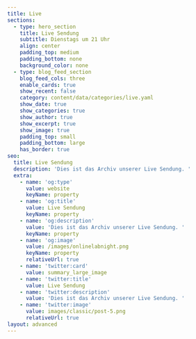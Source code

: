 ```yaml
---
title: Live
sections:
  - type: hero_section
    title: Live Sendung
    subtitle: Dienstags um 21 Uhr
    align: center
    padding_top: medium
    padding_bottom: none
    background_color: none
  - type: blog_feed_section
    blog_feed_cols: three
    enable_cards: true
    show_recent: false
    category: content/data/categories/live.yaml
    show_date: true
    show_categories: true
    show_author: true
    show_excerpt: true
    show_image: true
    padding_top: small
    padding_bottom: large
    has_border: true
seo:
  title: Live Sendung
  description: 'Dies ist das Archiv unserer Live Sendung. '
  extra:
    - name: 'og:type'
      value: website
      keyName: property
    - name: 'og:title'
      value: Live Sendung
      keyName: property
    - name: 'og:description'
      value: 'Dies ist das Archiv unserer Live Sendung. '
      keyName: property
    - name: 'og:image'
      value: /images/onlinelabnight.png
      keyName: property
      relativeUrl: true
    - name: 'twitter:card'
      value: summary_large_image
    - name: 'twitter:title'
      value: Live Sendung
    - name: 'twitter:description'
      value: 'Dies ist das Archiv unserer Live Sendung. '
    - name: 'twitter:image'
      value: images/classic/post-5.png
      relativeUrl: true
layout: advanced
---
```

